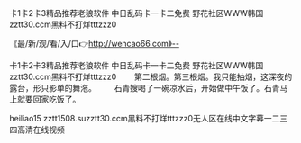 卡1卡2卡3精品推荐老狼软件
中日乱码卡一卡二免费
野花社区WWW韩国
zztt30.ccm黑料不打烊tttzzz0


《最/新/观/看/入/口👉http://wencao66.com》--

卡1卡2卡3精品推荐老狼软件
中日乱码卡一卡二免费
野花社区WWW韩国
zztt30.ccm黑料不打烊tttzzz0
　　第二根烟。第三根烟。我只能抽烟，这深夜的露台，形只影单的舞沲。
　　石青嫂喝了一碗凉水后，开始做中午饭了。石青马上就要回家吃饭了。





heiliao15 zztt1508.suzztt30.ccm黑料不打烊tttzzz0无人区在线中文字幕一二三四高清在线视频
